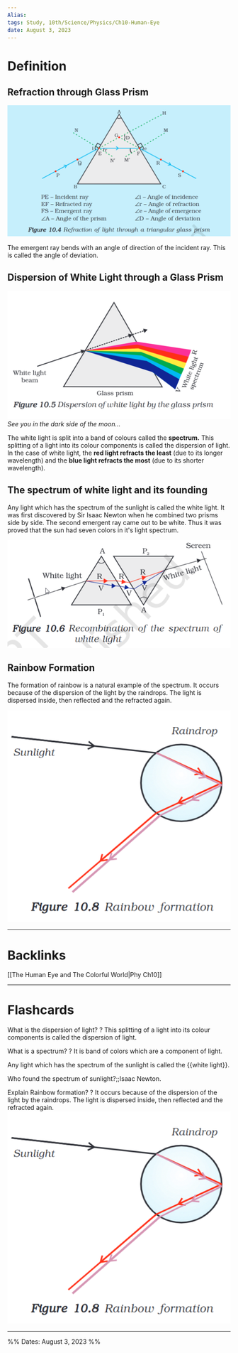 ```yaml
---
Alias:
tags: Study, 10th/Science/Physics/Ch10-Human-Eye
date: August 3, 2023
---
```

# Definition
## Refraction through Glass Prism

![Pasted image 20230803104740.png](assets/pasted-image-20230803104740-86d19d896b6c8d08cbfe2dab023d60fb.png)

The emergent ray bends with an angle of direction of the incident ray. This is called the angle of deviation.
## Dispersion of White Light through a Glass Prism

![Pasted image 20230803105217.png](assets/pasted-image-20230803105217-810f93e4d8a4bc41eebb1dd18410f3cb.png)
*See you in the dark side of the moon...*

The white light is split into a band of colours called the **spectrum.** This splitting of a light into its colour components is called the dispersion of light. In the case of white light, the **red light refracts the least** (due to its longer wavelength) and the **blue light refracts the most** (due to its shorter wavelength).
## The spectrum of white light and its founding
Any light which has the spectrum of the sunlight is called the white light.
It was first discovered by Sir Isaac Newton when he combined two prisms side by side. The second emergent ray came out to be white. Thus it was proved that the sun had seven colors in it's light spectrum.

![Pasted image 20230803111319.png](assets/pasted-image-20230803111319-6d64b2956df63fa8c4876e98a1c51501.png)
## Rainbow Formation
The formation of rainbow is a natural example of the spectrum. It occurs because of the dispersion of the light by the raindrops. The light is dispersed inside, then reflected and the refracted again.

![500](assets/pasted-image-20230803111741-75b19645bc74162b11e90ca7a53a9506.png)


---
# Backlinks
[[The Human Eye and The Colorful World|Phy Ch10]]

---
# Flashcards

What is the dispersion of light?
?
This splitting of a light into its colour components is called the dispersion of light.
<!--SR:!2024-03-24,149,282-->

What is a spectrum?
?
It is band of colors which are a component of light.
<!--SR:!2024-05-08,100,260-->

Any light which has the spectrum of the sunlight is called the {{white light}}.
<!--SR:!2025-04-03,439,282-->

Who found the spectrum of sunlight?;;Isaac Newton.
<!--SR:!2025-05-19,447,280-->

Explain Rainbow formation?
?
It occurs because of the dispersion of the light by the raindrops. The light is dispersed inside, then reflected and the refracted again.
![300](assets/pasted-image-20230803111741-75b19645bc74162b11e90ca7a53a9506.png)
<!--SR:!2024-09-19,273,242-->

---

%%
Dates: August 3, 2023
%%